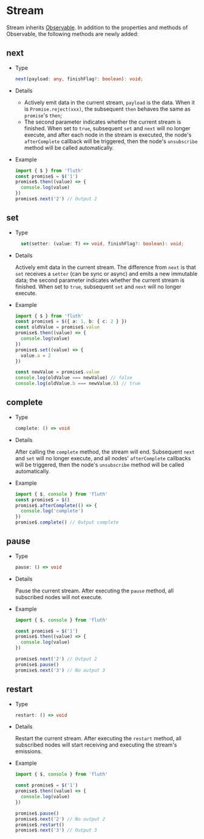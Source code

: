 <script setup>
import Stream from '../../components/stream.vue'
</script>

# Stream

Stream inherits [Observable](/en/api/observable). In addition to the properties and methods of Observable, the following methods are newly added:

<Stream />

## next

- Type

  ```typescript
  next(payload: any, finishFlag?: boolean): void;
  ```

- Details

  - Actively emit data in the current stream, `payload` is the data. When it is `Promise.reject(xxx)`, the subsequent `then` behaves the same as `promise`'s `then`;
  - The second parameter indicates whether the current stream is finished. When set to `true`, subsequent `set` and `next` will no longer execute, and after each node in the stream is executed, the node's `afterComplete` callback will be triggered, then the node's `unsubscribe` method will be called automatically.

- Example
  ```typescript
  import { $ } from 'fluth'
  const promise$ = $('1')
  promise$.then((value) => {
    console.log(value)
  })
  promise$.next('2') // Output 2
  ```

## set

- Type
  ```typescript
    set(setter: (value: T) => void, finishFlag?: boolean): void;
  ```
- Details

  Actively emit data in the current stream. The difference from `next` is that `set` receives a `setter` (can be sync or async) and emits a new immutable data; the second parameter indicates whether the current stream is finished. When set to `true`, subsequent `set` and `next` will no longer execute.

- Example

  ```typescript
  import { $ } from 'fluth'
  const promise$ = $({ a: 1, b: { c: 2 } })
  const oldValue = promise$.value
  promise$.then((value) => {
    console.log(value)
  })
  promise$.set((value) => {
    value.a = 2
  })

  const newValue = promise$.value
  console.log(oldValue === newValue) // false
  console.log(oldValue.b === newValue.b) // true
  ```

## complete

- Type

  ```typescript
  complete: () => void
  ```

- Details

  After calling the `complete` method, the stream will end. Subsequent `next` and `set` will no longer execute, and all nodes' `afterComplete` callbacks will be triggered, then the node's `unsubscribe` method will be called automatically.

- Example

  ```typescript
  import { $, console } from 'fluth'
  const promise$ = $()
  promise$.afterComplete(() => {
    console.log('complete')
  })
  promise$.complete() // Output complete
  ```

## pause

- Type

  ```typescript
  pause: () => void
  ```

- Details

  Pause the current stream. After executing the `pause` method, all subscribed nodes will not execute.

- Example

  ```typescript
  import { $, console } from 'fluth'

  const promise$ = $('1')
  promise$.then((value) => {
    console.log(value)
  })

  promise$.next('2') // Output 2
  promise$.pause()
  promise$.next('3') // No output 3
  ```

## restart

- Type

  ```typescript
  restart: () => void
  ```

- Details

  Restart the current stream. After executing the `restart` method, all subscribed nodes will start receiving and executing the stream's emissions.

- Example

  ```typescript
  import { $, console } from 'fluth'

  const promise$ = $('1')
  promise$.then((value) => {
    console.log(value)
  })

  promise$.pause()
  promise$.next('2') // No output 2
  promise$.restart()
  promise$.next('3') // Output 3
  ```
